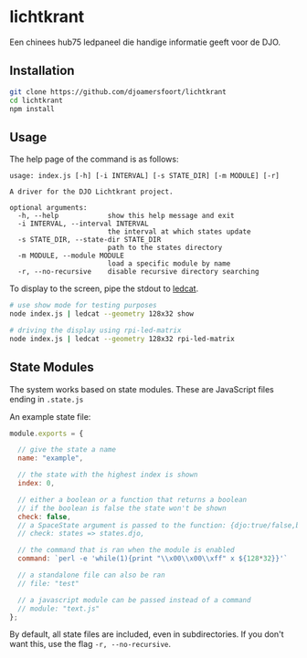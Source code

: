 # lichtkrant
Een chinees hub75 ledpaneel die handige informatie geeft voor de DJO.

## Installation
```bash
git clone https://github.com/djoamersfoort/lichtkrant
cd lichtkrant
npm install
```

## Usage
The help page of the command is as follows:
```
usage: index.js [-h] [-i INTERVAL] [-s STATE_DIR] [-m MODULE] [-r]

A driver for the DJO Lichtkrant project.

optional arguments:
  -h, --help            show this help message and exit
  -i INTERVAL, --interval INTERVAL
                        the interval at which states update
  -s STATE_DIR, --state-dir STATE_DIR
                        path to the states directory
  -m MODULE, --module MODULE
                        load a specific module by name
  -r, --no-recursive    disable recursive directory searching
```

To display to the screen, pipe the stdout to [ledcat](https://github.com/polyfloyd/ledcat).

```bash
# use show mode for testing purposes
node index.js | ledcat --geometry 128x32 show

# driving the display using rpi-led-matrix
node index.js | ledcat --geometry 128x32 rpi-led-matrix
```

## State Modules

The system works based on state modules. These are JavaScript files ending in `.state.js`

An example state file:
```js
module.exports = {

  // give the state a name
  name: "example",

  // the state with the highest index is shown
  index: 0,

  // either a boolean or a function that returns a boolean
  // if the boolean is false the state won't be shown
  check: false,
  // a SpaceState argument is passed to the function: {djo:true/false,bitlair:true/false}
  // check: states => states.djo,

  // the command that is ran when the module is enabled
  command: `perl -e 'while(1){print "\\x00\\x00\\xff" x ${128*32}}'`

  // a standalone file can also be ran
  // file: "test"

  // a javascript module can be passed instead of a command
  // module: "text.js"
};
```

By default, all state files are included, even in subdirectories. If you don't want this, use the flag `-r, --no-recursive`.

